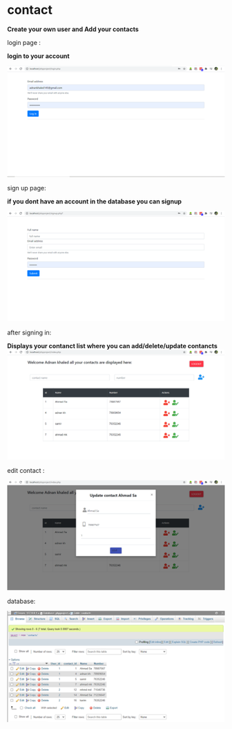 # contact
<b> Create your own user and Add your contacts </b> 

login page :

<b> login to your account </b>

![](images/login.PNG)

sign up page:

<b> if you dont have an account in the database you can signup </b>

![](images/signup.PNG)

after signing in:

<b> Displays your contanct list where you can add/delete/update contancts </b>
![](images/main.PNG)

edit contact :

![](images/edit%20contact.PNG)

database:

![](images/database.PNG)
